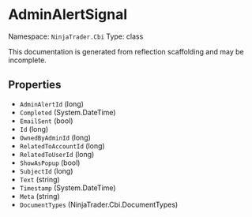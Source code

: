 # AdminAlertSignal

Namespace: `NinjaTrader.Cbi`
Type: class

This documentation is generated from reflection scaffolding and may be incomplete.

## Properties
- `AdminAlertId` (long)
- `Completed` (System.DateTime)
- `EmailSent` (bool)
- `Id` (long)
- `OwnedByAdminId` (long)
- `RelatedToAccountId` (long)
- `RelatedToUserId` (long)
- `ShowAsPopup` (bool)
- `SubjectId` (long)
- `Text` (string)
- `Timestamp` (System.DateTime)
- `Meta` (string)
- `DocumentTypes` (NinjaTrader.Cbi.DocumentTypes)
